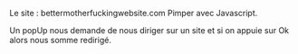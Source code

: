 Le site : bettermotherfuckingwebsite.com Pimper avec Javascript.

Un popUp nous demande de nous diriger sur un site et si on appuie sur Ok alors nous somme redirigé.
